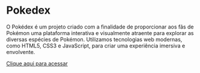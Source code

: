# Pokedex
O Pokédex é um projeto criado com a finalidade de proporcionar aos fãs de Pokémon uma plataforma interativa e visualmente atraente para explorar as diversas espécies de Pokémon. Utilizamos tecnologias web modernas, como HTML5, CSS3 e JavaScript, para criar uma experiência imersiva e envolvente.

[Clique aqui para acessar](https://edu78combr-eduardomonteiro.github.io/Pokedex/)
